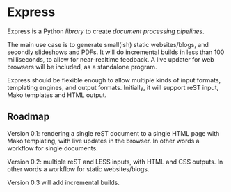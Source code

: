 # Express

Express is a Python _library_ to create _document processing pipelines_.

The main use case is to generate small(ish) static websites/blogs, and
secondly slideshows and PDFs. It will do incremental builds in less
than 100 milliseconds, to allow for near-realtime feedback. A live
updater for web browsers will be included, as a standalone program.

Express should be flexible enough to allow multiple kinds of input
formats, templating engines, and output formats. Initially, it will
support reST input, Mako templates and HTML output.

## Roadmap

Version 0.1: rendering a single reST document to a single HTML page
with Mako templating, with live updates in the browser. In other words
a workflow for single documents.

Version 0.2: multiple reST and LESS inputs, with HTML and CSS outputs.
In other words a workflow for static websites/blogs.

Version 0.3 will add incremental builds.

